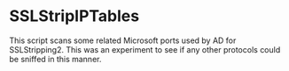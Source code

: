 # SSLStripIPTables
This script scans some related Microsoft ports used by AD for SSLStripping2. This was an experiment to see if any other protocols could be sniffed in this manner.

